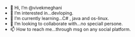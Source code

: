 - 👋 Hi, I’m @vivekmeghani
- 👀 I’m interested in...devloping.
- 🌱 I’m currently learning...C# , java and os-linux.
- 💞️ I’m looking to collaborate with...no speciall persone.
- 📫 How to reach me...through msg on any social platform.

<!---
vivekmeghani/vivekmeghani is a ✨ special ✨ repository because its `README.md` (this file) appears on your GitHub profile.
You can click the Preview link to take a look at your changes.
--->
